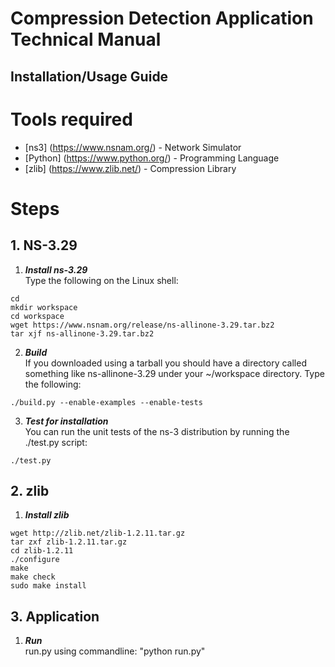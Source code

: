 # Compression Detection Application Technical Manual

## Installation/Usage Guide
# Tools required
* [ns3] (https://www.nsnam.org/) - Network Simulator
* [Python] (https://www.python.org/) - Programming Language
* [zlib] (https://www.zlib.net/) - Compression Library
  
# Steps
## 1. NS-3.29
1) ***Install ns-3.29***  
Type the following on the Linux shell:  
  
```cd```  
```mkdir workspace```  
```cd workspace```  
```wget https://www.nsnam.org/release/ns-allinone-3.29.tar.bz2```  
```tar xjf ns-allinone-3.29.tar.bz2```  
  
2) ***Build***  
If you downloaded using a tarball you should have a directory called something like ns-allinone-3.29 under your ~/workspace directory. Type the following:  
  
```./build.py --enable-examples --enable-tests```  
  
3) ***Test for installation***  
You can run the unit tests of the ns-3 distribution by running the ./test.py script:  
  
```./test.py```

## 2. zlib
1) ***Install zlib***  
  
```wget http://zlib.net/zlib-1.2.11.tar.gz```  
```tar zxf zlib-1.2.11.tar.gz```  
```cd zlib-1.2.11```  
```./configure```  
```make```  
```make check```  
```sudo make install```  

## 3. Application 
1) ***Run***  
run.py using commandline: "python run.py"  
  
  

